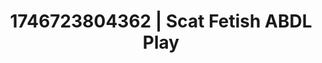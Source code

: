 ---
categories:
- Erotic tension tease
- AI-generated
- Dirty mind games
- Erotic dream roleplay
- Barefoot beauty
- ASMR
- Whispers of pleasure
- Cosplay
image: /assets/images/1746723804362.jpg
layout: post
seo:
  description: Featured content with high-quality ABDL Play, Scat Fetish. HD images
    available.
  keywords: ABDL Play, Scat Fetish
  og_image: /assets/images/1746723804362.jpg
  schema_type: VisualArtwork
tags:
- ABDL Play
- '#1746723804362'
- Scat Fetish
title: 1746723804362 | Scat Fetish ABDL Play
---